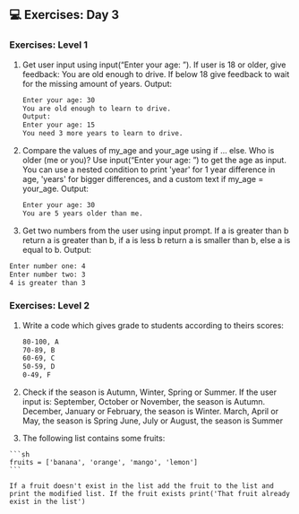 ## 💻 Exercises: Day 3

### Exercises: Level 1

1. Get user input using input(“Enter your age: ”). If user is 18 or older, give feedback: You are old enough to drive. If below 18 give feedback to wait for the missing amount of years. Output:

    ```sh
    Enter your age: 30
    You are old enough to learn to drive.
    Output:
    Enter your age: 15
    You need 3 more years to learn to drive.
    ```

2. Compare the values of my_age and your_age using if … else. Who is older (me or you)? Use input(“Enter your age: ”) to get the age as input. You can use a nested condition to print 'year' for 1 year difference in age, 'years' for bigger differences, and a custom text if my_age = your_age. Output:

    ```sh
    Enter your age: 30
    You are 5 years older than me.
    ```

3. Get two numbers from the user using input prompt. If a is greater than b return a is greater than b, if a is less b return a is smaller than b, else a is equal to b. Output:

```sh
Enter number one: 4
Enter number two: 3
4 is greater than 3
```
### Exercises: Level 2

   1. Write a code which gives grade to students according to theirs scores:

        ```sh
        80-100, A
        70-89, B
        60-69, C
        50-59, D
        0-49, F
        ```

   1. Check if the season is Autumn, Winter, Spring or Summer. If the user input is:
    September, October or November, the season is Autumn.
    December, January or February, the season is Winter.
    March, April or May, the season is Spring
    June, July or August, the season is Summer
   2. The following list contains some fruits:

    ```sh
    fruits = ['banana', 'orange', 'mango', 'lemon']
    ```

    If a fruit doesn't exist in the list add the fruit to the list and print the modified list. If the fruit exists print('That fruit already exist in the list')
